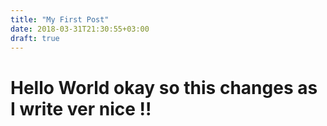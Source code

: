 ```yaml
---
title: "My First Post"
date: 2018-03-31T21:30:55+03:00
draft: true
---
```


# Hello World okay so this changes as I write ver nice !!